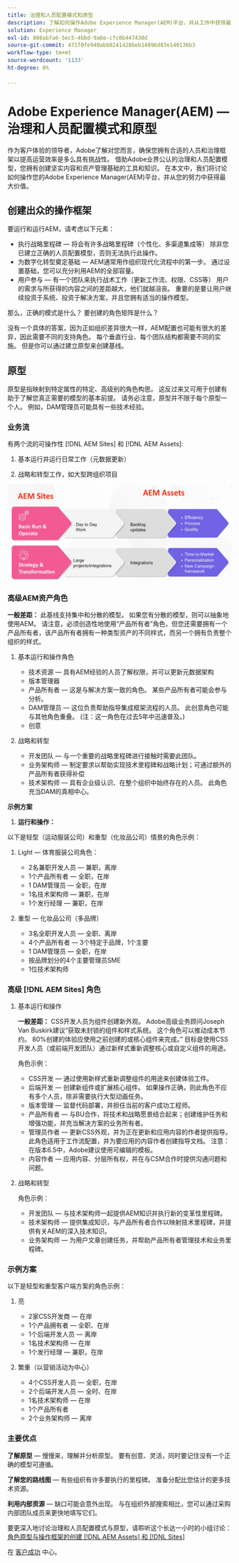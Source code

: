 ```yaml
---
title: 治理和人员配置模式和原型
description: 了解如何操作Adobe Experience Manager(AEM)平台，并从工作中获得最大价值。
solution: Experience Manager
exl-id: 808ab7a6-5ec5-4bbd-9a6e-cfc0b447430d
source-git-commit: 471f0fe940abb8241428beb14896d83e140136b3
workflow-type: tm+mt
source-wordcount: '1133'
ht-degree: 0%

---
```


# Adobe Experience Manager(AEM) — 治理和人员配置模式和原型

作为客户体验的领导者，Adobe了解对您而言，确保您拥有合适的人员和治理框架以提高运营效率是多么具有挑战性。 借助Adobe业界公认的治理和人员配置模型，您拥有创建坚实内容和资产管理基础的工具和知识。 在本文中，我们将讨论如何操作您的Adobe Experience Manager(AEM)平台，并从您的努力中获得最大价值。

## 创建出众的操作框架

要运行和运行AEM，请考虑以下元素：

* 执行战略里程碑 — 将会有许多战略里程碑（个性化、多渠道集成等） 除非您已建立正确的人员配置模型，否则无法执行此操作。
* 为数字化转型奠定基础 — AEM通常用作组织现代化流程中的第一步。 通过设置基础，您可以充分利用AEM的全部容量。
* 用户参与 — 有一个团队来执行战术工作（更新工作流、权限、CSS等） 用户的需求与所获得的内容之间的差距越大，他们就越沮丧。 重要的是要让用户继续投资于系统、投资于解决方案，并且您拥有适当的操作模型。

那么，正确的模式是什么？ 要创建的角色矩阵是什么？

没有一个具体的答案，因为正如组织差异很大一样，AEM配置也可能有很大的差异，因此需要不同的支持角色。 每个垂直行业、每个团队结构都需要不同的实施。 但是你可以通过建立原型来创建基线。

## 原型

原型是指映射到特定属性的特定、高级别的角色构思。 这反过来又可用于创建有助于了解您真正需要的模型的基本前提。 请务必注意，原型并不限于每个原型一个人。 例如，DAM管理员可能具有一些技术经验。

### 业务流

有两个流的可操作性 [!DNL AEM Sites] 和 [!DNL AEM Assets]:

1. 基本运行并运行日常工作（元数据更新）

1. 战略和转型工作，如大型跨组织项目

![业务流](assets/streams-of-operationalization.png)

### 高级AEM资产角色

**一般差距：** 此基线支持集中和分散的模型。 如果您有分散的模型，则可以抽象地使用AEM。 请注意，必须创造性地使用“产品所有者”角色，但您还需要拥有一个产品所有者，该产品所有者拥有一种类型资产的不同样式，而另一个拥有负责整个组织的样式。

1. 基本运行和操作角色

   * 技术资源 — 具有AEM经验的人员了解权限，并可以更新元数据架构
   * 版本管理器
   * 产品所有者 — 这是与解决方案一致的角色。 某些产品所有者可能会参与分析。
   * DAM管理员 — 这位负责帮助指导集成框架流程的人员。 此创意角色可能与其他角色重叠。 (注：这一角色在过去5年中迅速普及。)
   * 创意

1. 战略和转型

   * 开发团队 — 与一个重要的战略里程碑进行接触时需要此团队。
   * 业务架构师 — 制定要求以帮助实现技术里程碑和战略计划；可通过额外的产品所有者获得补偿
   * 技术架构师 — 具有企业级认识、在整个组织中始终存在的人员。 此角色充当DAM的真相中心。

**示例方案**

1. **运行和操作：**

以下是轻型（运动服装公司）和重型（化妆品公司）情景的角色示例：

1. Light — 体育服装公司角色：

   * 2名兼职开发人员 — 兼职，离岸
   * 1个产品所有者 — 全职，在岸
   * 1 DAM管理员 — 全职，在岸
   * 1名技术架构师 — 兼职，在岸
   * 1个发行经理 — 兼职，在岸

1. 重型 — 化妆品公司（多品牌）

   * 3名全职开发人员 — 全职、离岸
   * 4个产品所有者 — 3个特定于品牌，1个主要
   * 1 DAM管理员 — 全职，在岸
   * 按品牌划分的4个主要管理员SME
   * 1位技术架构师

### 高级 [!DNL AEM Sites] 角色

1. 基本运行和操作

   **一般差距：** CSS开发人员为组件创建新外观。 Adobe高级业务顾问Joseph Van Buskirk建议“获取未封锁的组件和样式系统。 这个角色可以推动成本节约。 80%创建的体验应使用之前创建的或核心组件来完成。” 目标是使用CSS开发人员（或前端开发团队）通过新样式重新调整核心或自定义组件的用途。

   角色示例：

   * CSS开发 — 通过使用新样式重新调整组件的用途来创建体验工件。
   * 后端开发 — 创建新组件或扩展核心组件。 如果操作正确，则此角色不应有多个人员，除非需要执行大型动画任务。
   * 版本管理 — 监督代码部署，并担任当前的客户成功工程师。
   * 产品所有者 — 与BU合作，将技术和战略愿景结合起来；创建维护任务和增强功能，并充当解决方案的业务所有者。
   * 管理员作者 — 更新CSS外观，并为正在更新和应用内容的作者提供指导。 此角色适用于工作流配置，并为要应用的内容作者创建指导文档。 注意：在版本6.5中，Adobe建议使用可编辑的模板。
   * 内容作者 — 应用内容、分层所有权，并在与CSM合作时提供沟通问题和问题。

1. 战略和转型

   角色示例：

   * 开发团队 — 与技术架构师一起提供AEM知识并执行新的变革性里程碑。
   * 技术架构师 — 提供集成知识，与产品所有者合作以映射技术里程碑，并提供有关AEM的深入技术知识。
   * 业务架构师 — 为用户文章创建任务，并帮助产品所有者管理技术和业务里程碑。

### 示例方案

以下是轻型和重型客户端方案的角色示例：

1. 亮

   * 2家CSS开发商 — 在岸
   * 1个产品拥有者 — 全职、在岸
   * 1个后端开发人员 — 离岸
   * 1名技术架构师 — 在岸
   * 1个发行经理 — 兼职，在岸

1. 繁重（以营销活动为中心）

   * 4个CSS开发人员 — 全职，在岸
   * 2个后端开发人员 — 全时、在岸
   * 1名技术架构师 — 在岸
   * 1个产品所有者
   * 2个业务架构师 — 离岸

### 主要优点

**了解原型**  — 慢慢来，理解并分析原型。 要有创意、灵活，同时要记住没有一个正确的模型可遵循。

**了解您的路线图**  — 有些组织有许多要执行的里程碑。 准备分配比您估计的更多技术资源。

**利用内部资源**  — 缺口可能会意外出现。 与在组织外部搜索相比，您可以通过采购内部团队成员来更快地填写它们。

要更深入地讨论治理和人员配置模式与原型，请聆听这个长达一小时的小组讨论： [角色原型与操作框架的创建 [!DNL AEM Assets] 和 [!DNL Sites]](https://adobecustomersuccess.adobeconnect.com/p8ml5nmy0758mp4/)

在 [客户成功](https://experienceleague.corp.adobe.com/docs/customer-success/customer-success/overview.html) 中心。
